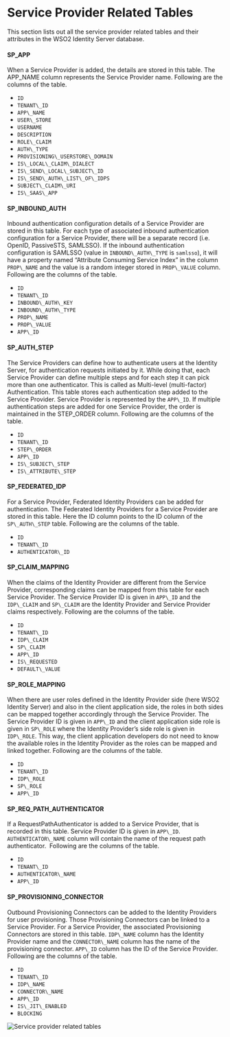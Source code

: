 # Service Provider Related Tables

This section lists out all the service provider related tables and their
attributes in the WSO2 Identity Server database.

#### SP\_APP

When a Service Provider is added, the details are stored in this table.
The APP\_NAME column represents the Service Provider name. Following are
the columns of the table.

-   `ID`
-   `TENANT\_ID`
-   `APP\_NAME`
-   `USER\_STORE`
-   `USERNAME`
-   `DESCRIPTION`
-   `ROLE\_CLAIM`
-   `AUTH\_TYPE`
-   `PROVISIONING\_USERSTORE\_DOMAIN`
-   `IS\_LOCAL\_CLAIM\_DIALECT`
-   `IS\_SEND\_LOCAL\_SUBJECT\_ID`
-   `IS\_SEND\_AUTH\_LIST\_OF\_IDPS`
-   `SUBJECT\_CLAIM\_URI`
-   `IS\_SAAS\_APP`

  

#### SP\_INBOUND\_AUTH

Inbound authentication configuration details of a Service Provider are
stored in this table. For each type of associated inbound authentication
configuration for a Service Provider, there will be a separate record
(i.e. OpenID, PassiveSTS, SAMLSSO). If the inbound authentication
configuration is SAMLSSO (value in `INBOUND\_AUTH\_TYPE` is `samlsso`), it
will have a property named “Attribute Consuming Service Index” in the
column `PROP\_NAME` and the value is a random integer stored in
`PROP\_VALUE` column. Following are the columns of the table.

-   `ID`
-   `TENANT\_ID`
-   `INBOUND\_AUTH\_KEY`
-   `INBOUND\_AUTH\_TYPE`
-   `PROP\_NAME`
-   `PROP\_VALUE`
-   `APP\_ID`

  

#### SP\_AUTH\_STEP

The Service Providers can define how to authenticate users at the
Identity Server, for authentication requests initiated by it. While
doing that, each Service Provider can define multiple steps and for each
step it can pick more than one authenticator. This is called as
Multi-level (multi-factor) Authentication. This table stores each
authentication step added to the Service Provider. Service Provider is
represented by the `APP\_ID`. If multiple authentication steps are added
for one Service Provider, the order is maintained in the STEP\_ORDER
column. Following are the columns of the table.

-   `ID`
-   `TENANT\_ID`
-   `STEP\_ORDER`
-   `APP\_ID`
-   `IS\_SUBJECT\_STEP`
-   `IS\_ATTRIBUTE\_STEP`

  

#### SP\_FEDERATED\_IDP

For a Service Provider, Federated Identity Providers can be added for
authentication. The Federated Identity Providers for a Service Provider
are stored in this table. Here the ID column points to the ID column of
the `SP\_AUTH\_STEP` table. Following are the columns of the table.

-   `ID`
-   `TENANT\_ID`
-   `AUTHENTICATOR\_ID`

  

#### SP\_CLAIM\_MAPPING

When the claims of the Identity Provider are different from the Service
Provider, corresponding claims can be mapped from this table for each
Service Provider. The Service Provider ID is given in `APP\_ID` and the
`IDP\_CLAIM` and `SP\_CLAIM` are the Identity Provider and Service Provider
claims respectively. Following are the columns of the table.

-   `ID`
-   `TENANT\_ID`
-   `IDP\_CLAIM`
-   `SP\_CLAIM`
-   `APP\_ID`
-   `IS\_REQUESTED`
-   `DEFAULT\_VALUE`

  

#### SP\_ROLE\_MAPPING

When there are user roles defined in the Identity Provider side (here
WSO2 Identity Server) and also in the client application side, the roles
in both sides can be mapped together accordingly through the Service
Provider. The Service Provider ID is given in `APP\_ID` and the client
application side role is given in `SP\_ROLE` where the Identity Provider’s
side role is given in `IDP\_ROLE`. This way, the client application
developers do not need to know the available roles in the Identity
Provider as the roles can be mapped and linked together. Following are
the columns of the table.

-   `ID`
-   `TENANT\_ID`
-   `IDP\_ROLE`
-   `SP\_ROLE`
-   `APP\_ID`

  

#### SP\_REQ\_PATH\_AUTHENTICATOR

If a RequestPathAuthenticator is added to a Service Provider, that is
recorded in this table. Service Provider ID is given in `APP\_ID`.
`AUTHENTICATOR\_NAME` column will contain the name of the request path
authenticator.  Following are the columns of the table.

-   `ID`
-   `TENANT\_ID`
-   `AUTHENTICATOR\_NAME`
-   `APP\_ID`

  

#### SP\_PROVISIONING\_CONNECTOR

Outbound Provisioning Connectors can be added to the Identity Providers
for user provisioning. Those Provisioning Connectors can be linked to a
Service Provider. For a Service Provider, the associated Provisioning
Connectors are stored in this table. `IDP\_NAME` column has the Identity
Provider name and the `CONNECTOR\_NAME` column has the name of the
provisioning connector. `APP\_ID` column has the ID of the Service
Provider. Following are the columns of the table.

-   `ID`
-   `TENANT\_ID`
-   `IDP\_NAME`
-   `CONNECTOR\_NAME`
-   `APP\_ID`
-   `IS\_JIT\_ENABLED`
-   `BLOCKING`


![Service provider related tables]( ../assets/img/using-wso2-identity-server/service-provider-related-tables.png) 
